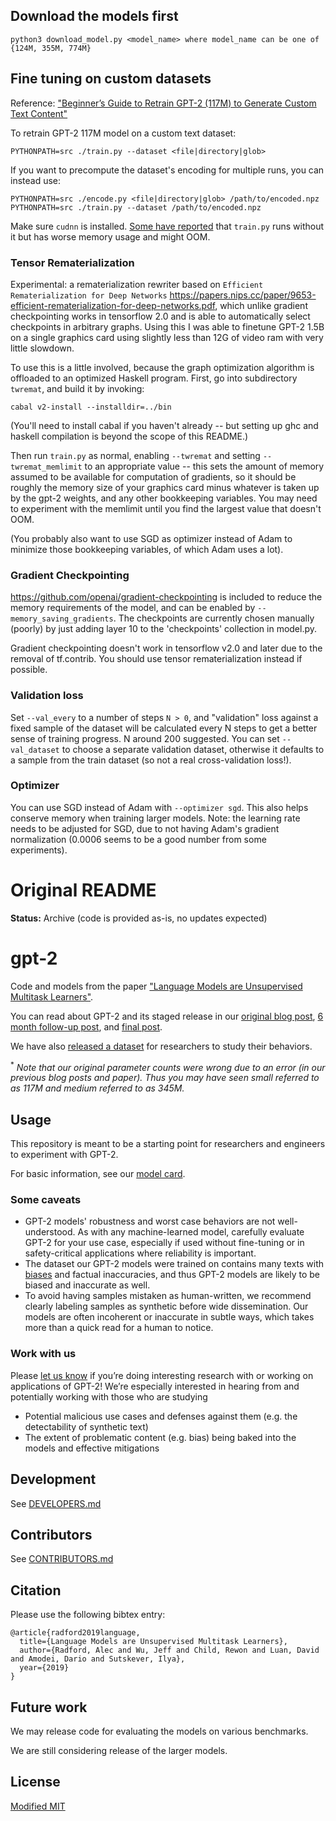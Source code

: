 ## Download the models first
```
python3 download_model.py <model_name> where model_name can be one of {124M, 355M, 774M}
```

## Fine tuning on custom datasets

Reference:  ["Beginner’s Guide to Retrain GPT-2 (117M) to Generate Custom Text Content"](https://medium.com/@ngwaifoong92/beginners-guide-to-retrain-gpt-2-117m-to-generate-custom-text-content-8bb5363d8b7f)

To retrain GPT-2 117M model on a custom text dataset:

```
PYTHONPATH=src ./train.py --dataset <file|directory|glob>
```

If you want to precompute the dataset's encoding for multiple runs, you can instead use:

```
PYTHONPATH=src ./encode.py <file|directory|glob> /path/to/encoded.npz
PYTHONPATH=src ./train.py --dataset /path/to/encoded.npz
```

Make sure `cudnn` is installed. [Some have
reported](https://github.com/nshepperd/gpt-2/issues/8) that `train.py`
runs without it but has worse memory usage and might OOM.

### Tensor Rematerialization

Experimental: a rematerialization rewriter based on `Efficient
Rematerialization for Deep Networks`
<https://papers.nips.cc/paper/9653-efficient-rematerialization-for-deep-networks.pdf>,
which unlike gradient checkpointing works in tensorflow 2.0 and is
able to automatically select checkpoints in arbitrary graphs. Using
this I was able to finetune GPT-2 1.5B on a single graphics card using
slightly less than 12G of video ram with very little slowdown.

To use this is a little involved, because the graph optimization
algorithm is offloaded to an optimized Haskell program. First, go into
subdirectory `twremat`, and build it by invoking:

    cabal v2-install --installdir=../bin

(You'll need to install cabal if you haven't already -- but setting up
ghc and haskell compilation is beyond the scope of this README.)

Then run `train.py` as normal, enabling `--twremat` and setting
`--twremat_memlimit` to an appropriate value -- this sets the amount
of memory assumed to be available for computation of gradients, so it
should be roughly the memory size of your graphics card minus whatever
is taken up by the gpt-2 weights, and any other bookkeeping
variables. You may need to experiment with the memlimit until you find
the largest value that doesn't OOM.

(You probably also want to use SGD as optimizer instead of Adam to
minimize those bookkeeping variables, of which Adam uses a lot).

### Gradient Checkpointing

https://github.com/openai/gradient-checkpointing is included to reduce
the memory requirements of the model, and can be enabled by
`--memory_saving_gradients`. The checkpoints are currently chosen
manually (poorly) by just adding layer 10 to the 'checkpoints'
collection in model.py.

Gradient checkpointing doesn't work in tensorflow v2.0 and later due
to the removal of tf.contrib. You should use tensor rematerialization
instead if possible.

### Validation loss

Set `--val_every` to a number of steps `N > 0`, and "validation" loss
against a fixed sample of the dataset will be calculated every N steps
to get a better sense of training progress. N around 200
suggested. You can set `--val_dataset` to choose a separate validation
dataset, otherwise it defaults to a sample from the train dataset (so
not a real cross-validation loss!).

### Optimizer

You can use SGD instead of Adam with `--optimizer sgd`. This also
helps conserve memory when training larger models. Note: the learning
rate needs to be adjusted for SGD, due to not having Adam's gradient
normalization (0.0006 seems to be a good number from some
experiments).

# Original README

**Status:** Archive (code is provided as-is, no updates expected)

# gpt-2

Code and models from the paper ["Language Models are Unsupervised Multitask Learners"](https://d4mucfpksywv.cloudfront.net/better-language-models/language-models.pdf).

You can read about GPT-2 and its staged release in our [original blog post](https://blog.openai.com/better-language-models/), [6 month follow-up post](https://openai.com/blog/gpt-2-6-month-follow-up/), and [final post](https://www.openai.com/blog/gpt-2-1-5b-release/).

We have also [released a dataset](https://github.com/openai/gpt-2-output-dataset) for researchers to study their behaviors.

<sup>*</sup> *Note that our original parameter counts were wrong due to an error (in our previous blog posts and paper).  Thus you may have seen small referred to as 117M and medium referred to as 345M.*

## Usage

This repository is meant to be a starting point for researchers and engineers to experiment with GPT-2.

For basic information, see our [model card](./model_card.md).

### Some caveats

- GPT-2 models' robustness and worst case behaviors are not well-understood.  As with any machine-learned model, carefully evaluate GPT-2 for your use case, especially if used without fine-tuning or in safety-critical applications where reliability is important.
- The dataset our GPT-2 models were trained on contains many texts with [biases](https://twitter.com/TomerUllman/status/1101485289720242177) and factual inaccuracies, and thus GPT-2 models are likely to be biased and inaccurate as well.
- To avoid having samples mistaken as human-written, we recommend clearly labeling samples as synthetic before wide dissemination.  Our models are often incoherent or inaccurate in subtle ways, which takes more than a quick read for a human to notice.

### Work with us

Please [let us know](mailto:languagequestions@openai.com) if you’re doing interesting research with or working on applications of GPT-2!  We’re especially interested in hearing from and potentially working with those who are studying
- Potential malicious use cases and defenses against them (e.g. the detectability of synthetic text)
- The extent of problematic content (e.g. bias) being baked into the models and effective mitigations

## Development

See [DEVELOPERS.md](./DEVELOPERS.md)

## Contributors

See [CONTRIBUTORS.md](./CONTRIBUTORS.md)

## Citation

Please use the following bibtex entry:
```
@article{radford2019language,
  title={Language Models are Unsupervised Multitask Learners},
  author={Radford, Alec and Wu, Jeff and Child, Rewon and Luan, David and Amodei, Dario and Sutskever, Ilya},
  year={2019}
}
```

## Future work

We may release code for evaluating the models on various benchmarks.

We are still considering release of the larger models.

## License

[Modified MIT](./LICENSE)
